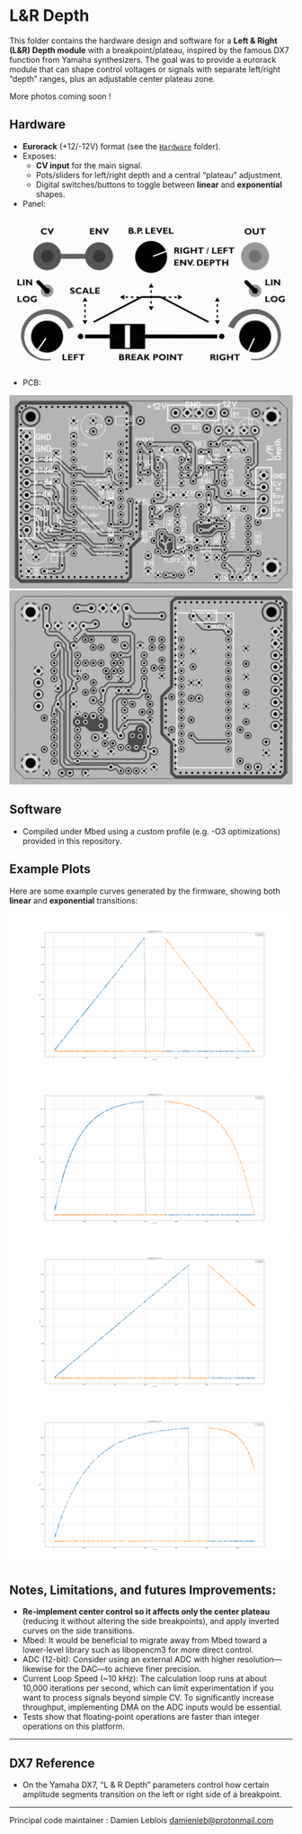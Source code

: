 # L&R Depth

This folder contains the hardware design and software for a **Left & Right (L&R) Depth module** with a breakpoint/plateau, inspired by the famous DX7 function from Yamaha synthesizers. The goal was to provide a eurorack module that can shape control voltages or signals with separate left/right “depth” ranges, plus an adjustable center plateau zone.

More photos coming soon !

## Hardware

- **Eurorack** (+12/-12V) format (see the [`Hardware`](Hardware/) folder).
- Exposes:
  - **CV input** for the main signal.
  - Pots/sliders for left/right depth and a central “plateau” adjustment.
  - Digital switches/buttons to toggle between **linear** and **exponential** shapes.
- Panel:

![LRDepth_pannel](https://raw.githubusercontent.com/arpfic/l_depth_r_depth_dx7_eurorack/master/Hardware/lr_pannel.jpg)

- PCB:

![LRDepth_top](https://raw.githubusercontent.com/arpfic/l_depth_r_depth_dx7_eurorack/master/Hardware/lr_depth_top.jpg)
![LRDepth_bottom](https://raw.githubusercontent.com/arpfic/l_depth_r_depth_dx7_eurorack/master/Hardware/lr_depth_bottom.jpg)

## Software

- Compiled under Mbed using a custom profile (e.g. -O3 optimizations) provided in this repository.

## Example Plots

Here are some example curves generated by the firmware, showing both **linear** and **exponential** transitions:

![Linearcurve](https://raw.githubusercontent.com/arpfic/l_depth_r_depth_dx7_eurorack/master/lin_final.png)  
![Expcurve](https://raw.githubusercontent.com/arpfic/l_depth_r_depth_dx7_eurorack/master/exp_w_c=4_final.png)  
![Linearother](https://raw.githubusercontent.com/arpfic/l_depth_r_depth_dx7_eurorack/master/lin_other.png)  
![Expother](https://raw.githubusercontent.com/arpfic/l_depth_r_depth_dx7_eurorack/master/exp_other.png)

## Notes, Limitations, and futures Improvements:

- **Re-implement center control so it affects only the center plateau** (reducing it without altering the side breakpoints), and apply inverted curves on the side transitions. 
- Mbed: It would be beneficial to migrate away from Mbed toward a lower-level library such as libopencm3 for more direct control.
- ADC (12-bit): Consider using an external ADC with higher resolution—likewise for the DAC—to achieve finer precision.
- Current Loop Speed (~10 kHz): The calculation loop runs at about 10,000 iterations per second, which can limit experimentation if you want to process signals beyond simple CV. To significantly increase throughput, implementing DMA on the ADC inputs would be essential.
- Tests show that floating-point operations are faster than integer operations on this platform.

---

## DX7 Reference

- On the Yamaha DX7, “L & R Depth” parameters control how certain amplitude segments transition on the left or right side of a breakpoint.

---

Principal code maintainer : Damien Leblois <damienleb@protonmail.com>
